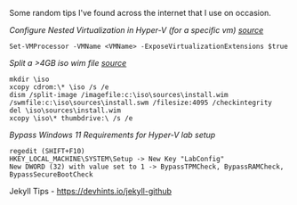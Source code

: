 Some random tips I've found across the internet that I use on occasion.

*Configure Nested Virtualization in Hyper-V (for a specific vm) [source](https://docs.microsoft.com/en-us/virtualization/hyper-v-on-windows/user-guide/nested-virtualization)*

```
Set-VMProcessor -VMName <VMName> -ExposeVirtualizationExtensions $true
```

*Split a >4GB iso wim file [source](https://www.neowin.net/forum/topic/1242296-windows-server-2012-r2-dc-edition-uefi-install-nightmare/?do=findComment&comment=596707506)*

```
mkdir \iso
xcopy cdrom:\* \iso /s /e
dism /split-image /imagefile:c:\iso\sources\install.wim /swmfile:c:\iso\sources\install.swm /filesize:4095 /checkintegrity
del \iso\sources\install.wim
xcopy \iso\* thumbdrive:\ /s /e
```

*Bypass Windows 11 Requirements for Hyper-V lab setup*

```
regedit (SHIFT+F10)
HKEY_LOCAL_MACHINE\SYSTEM\Setup -> New Key "LabConfig"
New DWORD (32) with value set to 1 -> BypassTPMCheck, BypassRAMCheck, BypassSecureBootCheck
```

Jekyll Tips - https://devhints.io/jekyll-github
